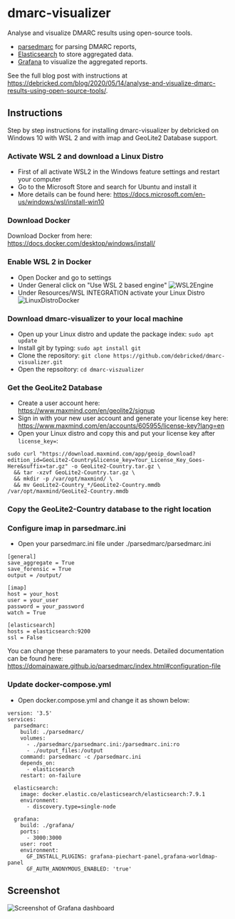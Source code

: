 # dmarc-visualizer

Analyse and visualize DMARC results using open-source tools.

* [parsedmarc](https://github.com/domainaware/parsedmarc) for parsing DMARC reports,
* [Elasticsearch](https://www.elastic.co/) to store aggregated data.
* [Grafana](https://grafana.com/) to visualize the aggregated reports.

See the full blog post with instructions at https://debricked.com/blog/2020/05/14/analyse-and-visualize-dmarc-results-using-open-source-tools/.

## Instructions
Step by step instructions for installing dmarc-visualizer by debricked on Windows 10 with WSL 2 and with imap and GeoLite2 Database support.

### Activate WSL 2 and download a Linux Distro
* First of all activate WSL2 in the Windows feature settings and restart your computer
* Go to the Microsoft Store and search for Ubuntu and install it
* More details can be found here: https://docs.microsoft.com/en-us/windows/wsl/install-win10

### Download Docker
Download Docker from here: https://docs.docker.com/desktop/windows/install/

### Enable WSL 2 in Docker
* Open Docker and go to settings 
* Under General click on "Use WSL 2 based engine"
![WSL2Engine](https://user-images.githubusercontent.com/56894465/132823439-4262e2ef-2de0-4ee3-b000-1d4acd61b137.PNG)
* Under Resources/WSL INTEGRATION activate your Linux Distro
![LinuxDistroDocker](https://user-images.githubusercontent.com/56894465/132823716-0aa72d93-08bd-4485-9638-6f64b455c495.PNG)

### Download dmarc-visualizer to your local machine
* Open up your Linux distro and update the package index: `sudo apt update`
* Install git by typing: `sudo apt install git`
* Clone the repository: `git clone https://github.com/debricked/dmarc-visualizer.git`
* Open the repsoitory: `cd dmarc-viszualizer`

### Get the GeoLite2 Database
* Create a user account here: https://www.maxmind.com/en/geolite2/signup
* Sign in with your new user account and generate your license key here: https://www.maxmind.com/en/accounts/605955/license-key?lang=en
* Open your Linux distro and copy this and put your license key after `license_key=`: 
```
sudo curl "https://download.maxmind.com/app/geoip_download?edition_id=GeoLite2-Country&license_key=Your_License_Key_Goes-Here&suffix=tar.gz" -o GeoLite2-Country.tar.gz \
  && tar -xzvf GeoLite2-Country.tar.gz \
  && mkdir -p /var/opt/maxmind/ \
  && mv GeoLite2-Country_*/GeoLite2-Country.mmdb /var/opt/maxmind/GeoLite2-Country.mmdb
```
### Copy the GeoLite2-Country database to the right location

### Configure imap in parsedmarc.ini
* Open your parsedmarc.ini file under ./parsedmarc/parsedmarc.ini
```
[general]
save_aggregate = True
save_forensic = True
output = /output/

[imap]
host = your_host
user = your_user
password = your_password
watch = True

[elasticsearch]
hosts = elasticsearch:9200
ssl = False
```
You can change these paramaters to your needs. Detailed documentation can be found here: https://domainaware.github.io/parsedmarc/index.html#configuration-file

### Update docker-compose.yml
* Open docker.compose.yml and change it as shown below:
```
version: '3.5'
services:
  parsedmarc:
    build: ./parsedmarc/
    volumes:
      - ./parsedmarc/parsedmarc.ini:/parsedmarc.ini:ro
      - ./output_files:/output
    command: parsedmarc -c /parsedmarc.ini
    depends_on:
      - elasticsearch
    restart: on-failure

  elasticsearch:
    image: docker.elastic.co/elasticsearch/elasticsearch:7.9.1
    environment:
      - discovery.type=single-node

  grafana:
    build: ./grafana/
    ports:
      - 3000:3000
    user: root
    environment:
      GF_INSTALL_PLUGINS: grafana-piechart-panel,grafana-worldmap-panel
      GF_AUTH_ANONYMOUS_ENABLED: 'true'
```

## Screenshot

![Screenshot of Grafana dashboard](/big_screenshot.png?raw=true)
